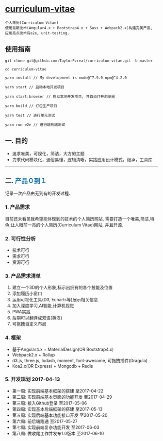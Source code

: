 # [curriculum-vitae](http://www.honeymorning.com)
    个人简历(Curriculum Vitae)
    使用最新技术(Angular4.x + Bootstrap4.x + Sass + Webpack2.x)构建完美产品, 应用亮点技术有e2e, unit-testing.

## 使用指南
```
git clone git@github.com:TaylorPzreal/curriculum-vitae.git -b master

cd curriculum-vitae

yarn install // My development is node@^7.9.0 npm@^4.2.0

yarn start // 启动本地开发项目

yarn start:browser // 启动本地开发项目, 并自动打开浏览器

yarn build // 打包生产项目

yarn test // 进行单元测试

yarn run e2e // 进行端到端测试

```

## 一. 目的
- 追求唯美，可视化，简洁，大方的主题
- 力求代码模块化，通俗易懂，逻辑清晰，实践应用设计模式，继承，工具库
---
## 二. <font color=#07689f> 产品０到１</font>
记录一次产品由无到有的开发过程．

### 1. 产品需求
目前还未看见我希望能体现到的技术的个人简历网站,
需要打造一个唯美,简洁,特色,让人眼前一亮的个人简历(Curriculum Vitae)网站,
并且开源.

### 2. 可行性分析
- 技术可行
- 需求可行
- 资源可行

### 3. 产品需求清单
1. 建立一个3D的个人形象,标示出拥有的各个技能及位置
2. 添加履历小窗口
3. 运用可视化工具(D3, Echarts等)展示相关信息
4. 加入深度学习,AI智能,计算机视觉
5. PWA实践
6. 后期可以翻译成双语(英汉)
7. 可拖拽自定义布局

### 4. 框架
* 基于Angular4.x + MaterialDesign(OR Bootstrap4.x)
* Webpack2.x + Rollup
* d3.js, three.js, lodash, moment, font-awesome, 可拖拽插件(Dragula)
* Koa2.x(OR Express) + Mongodb + Redis

### 5. 开发规划 2017-04-13
- 第一周: 实现前端基本框架的搭建 至2017-04-22
- 第二周: 实现前端基本页面的功能开发 至2017-04-29
- 第三周: 接入Github登录 至2017-05-06
- 第四周: 实现基本后端框架的搭建 至2017-05-13
- 第五周: 实现后端基本功能接口开发 至2017-05-20
- 第六周: 前后端跑通 至2017-05-27
- 第七周: 实现前端复杂功能开发 至2017-06-03
- 第八周: 做收尾工作并发布1.0版本 至2017-06-10
